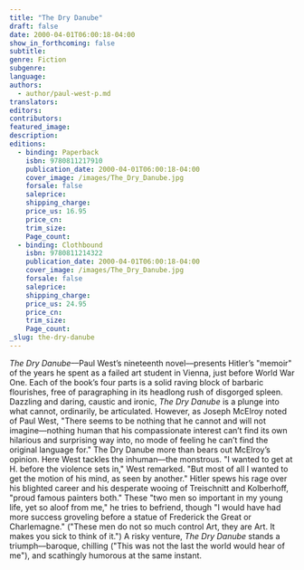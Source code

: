 ```yaml
---
title: "The Dry Danube"
draft: false
date: 2000-04-01T06:00:18-04:00
show_in_forthcoming: false
subtitle:
genre: Fiction
subgenre:
language:
authors:
  - author/paul-west-p.md
translators:
editors:
contributors:
featured_image:
description:
editions:
  - binding: Paperback
    isbn: 9780811217910
    publication_date: 2000-04-01T06:00:18-04:00
    cover_image: /images/The_Dry_Danube.jpg
    forsale: false
    saleprice:
    shipping_charge:
    price_us: 16.95
    price_cn:
    trim_size:
    Page_count:
  - binding: Clothbound
    isbn: 9780811214322
    publication_date: 2000-04-01T06:00:18-04:00
    cover_image: /images/The_Dry_Danube.jpg
    forsale: false
    saleprice:
    shipping_charge:
    price_us: 24.95
    price_cn:
    trim_size:
    Page_count:
_slug: the-dry-danube
---
```


_The Dry Danube_––Paul West’s nineteenth novel––presents Hitler’s "memoir" of the years he spent as a failed art student in Vienna, just before World War One. Each of the book’s four parts is a solid raving block of barbaric flourishes, free of paragraphing in its headlong rush of disgorged spleen. Dazzling and daring, caustic and ironic, _The Dry Danube_ is a plunge into what cannot, ordinarily, be articulated. However, as Joseph McElroy noted of Paul West, "There seems to be nothing that he cannot and will not imagine––nothing human that his compassionate interest can’t find its own hilarious and surprising way into, no mode of feeling he can’t find the original language for." The Dry Danube more than bears out McElroy’s opinion. Here West tackles the inhuman––the monstrous. "I wanted to get at H. before the violence sets in," West remarked. "But most of all I wanted to get the motion of his mind, as seen by another." Hitler spews his rage over his blighted career and his desperate wooing of Treischnitt and Kolberhoff, "proud famous painters both." These "two men so important in my young life, yet so aloof from me," he tries to befriend, though "I would have had more success groveling before a statue of Frederick the Great or Charlemagne." ("These men do not so much control Art, they are Art. It makes you sick to think of it.") A risky venture, _The Dry Danube_ stands a triumph––baroque, chilling ("This was not the last the world would hear of me"), and scathingly humorous at the same instant.

